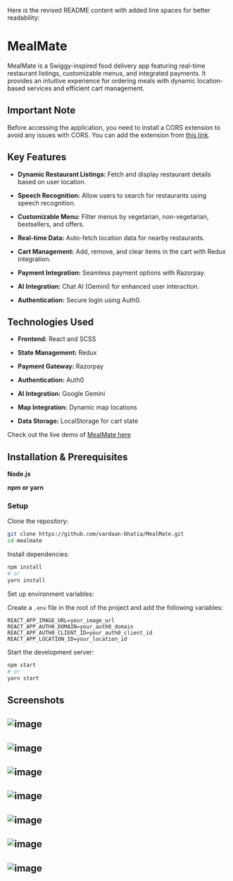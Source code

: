 Here is the revised README content with added line spaces for better readability:

# **MealMate**

MealMate is a Swiggy-inspired food delivery app featuring real-time restaurant listings, customizable menus, and integrated payments. It provides an intuitive experience for ordering meals with dynamic location-based services and efficient cart management.

## **Important Note**

Before accessing the application, you need to install a CORS extension to avoid any issues with CORS. You can add the extension from [this link](https://chromewebstore.google.com/detail/allow-cors-access-control/lhobafahddgcelffkeicbaginigeejlf?hl=en-US&utm_source=ext_sidebar).

## **Key Features**

- **Dynamic Restaurant Listings:** Fetch and display restaurant details based on user location.

- **Speech Recognition:** Allow users to search for restaurants using speech recognition.

- **Customizable Menu:** Filter menus by vegetarian, non-vegetarian, bestsellers, and offers.

- **Real-time Data:** Auto-fetch location data for nearby restaurants.

- **Cart Management:** Add, remove, and clear items in the cart with Redux integration.

- **Payment Integration:** Seamless payment options with Razorpay.

- **AI Integration:** Chat AI (Gemini) for enhanced user interaction.

- **Authentication:** Secure login using Auth0.

## **Technologies Used**

- **Frontend:** React and SCSS

- **State Management:** Redux

- **Payment Gateway:** Razorpay

- **Authentication:** Auth0

- **AI Integration:** Google Gemini

- **Map Integration:** Dynamic map locations

- **Data Storage:** LocalStorage for cart state

Check out the live demo of [MealMate here](https://mealmatebyvardaan.vercel.app/)

## **Installation & Prerequisites**

**Node.js**

**npm or yarn**

### Setup

Clone the repository:

```bash
git clone https://github.com/vardaan-bhatia/MealMate.git
cd mealmate
```

Install dependencies:

```bash
npm install
# or
yarn install
```

Set up environment variables:

Create a `.env` file in the root of the project and add the following variables:

```
REACT_APP_IMAGE_URL=your_image_url
REACT_APP_AUTH0_DOMAIN=your_auth0_domain
REACT_APP_AUTH0_CLIENT_ID=your_auth0_client_id
REACT_APP_LOCATION_ID=your_location_id
```

Start the development server:

```bash
npm start
# or
yarn start
```

## **Screenshots**

![image](https://github.com/user-attachments/assets/6ca5b8f3-14dd-4506-a5c1-d21a5d4a35cf)
---

![image](https://github.com/user-attachments/assets/bd850edd-6816-4781-893b-2921d38dd15e)
---

![image](https://github.com/user-attachments/assets/36ad4cb9-c064-4514-91cc-5e15759ce1da)
---

![image](https://github.com/user-attachments/assets/c9a1f544-1fb6-4c38-8e72-9d6951ae7c82)
---

![image](https://github.com/user-attachments/assets/52ad05de-7f2b-492f-b422-e2ca4daff1ba)
---

![image](https://github.com/user-attachments/assets/1c987a50-2c16-4f13-930f-c52a6473e7e8)
---

![image](https://github.com/user-attachments/assets/c4bb4bba-0740-4469-8599-5522ae8f9190)
---
